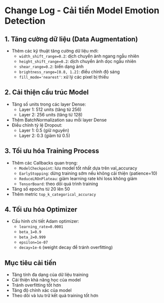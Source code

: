 # Change Log - Cải tiến Model Emotion Detection

## 1. Tăng cường dữ liệu (Data Augmentation)
- Thêm các kỹ thuật tăng cường dữ liệu mới:
  - `width_shift_range=0.2`: dịch chuyển ảnh ngang ngẫu nhiên
  - `height_shift_range=0.2`: dịch chuyển ảnh dọc ngẫu nhiên
  - `shear_range=0.2`: biến dạng ảnh
  - `brightness_range=[0.8, 1.2]`: điều chỉnh độ sáng
  - `fill_mode='nearest'`: xử lý các pixel bị thiếu

## 2. Cải thiện cấu trúc Model
- Tăng số units trong các layer Dense:
  - Layer 1: 512 units (tăng từ 256)
  - Layer 2: 256 units (tăng từ 128)
- Thêm BatchNormalization sau mỗi layer Dense
- Điều chỉnh tỷ lệ Dropout:
  - Layer 1: 0.5 (giữ nguyên)
  - Layer 2: 0.3 (giảm từ 0.5)

## 3. Tối ưu hóa Training Process
- Thêm các Callbacks quan trọng:
  - `ModelCheckpoint`: lưu model tốt nhất dựa trên val_accuracy
  - `EarlyStopping`: dừng training sớm nếu không cải thiện (patience=10)
  - `ReduceLROnPlateau`: giảm learning rate khi loss không giảm
  - `TensorBoard`: theo dõi quá trình training
- Tăng số epochs từ 20 lên 50
- Thêm metric `top_k_categorical_accuracy`

## 4. Tối ưu hóa Optimizer
- Cấu hình chi tiết Adam optimizer:
  - `learning_rate=0.0001`
  - `beta_1=0.9`
  - `beta_2=0.999`
  - `epsilon=1e-07`
  - `decay=1e-6` (weight decay để tránh overfitting)

## Mục tiêu cải tiến
- Tăng tính đa dạng của dữ liệu training
- Cải thiện khả năng học của model
- Tránh overfitting tốt hơn
- Tăng độ chính xác của model
- Theo dõi và lưu trữ kết quả training tốt hơn 